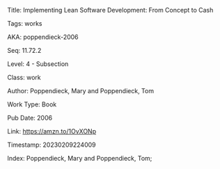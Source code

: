 Title:  Implementing Lean Software Development: From Concept to Cash

Tags:   works

AKA:    poppendieck-2006

Seq:    11.72.2

Level:  4 - Subsection

Class:  work

Author: Poppendieck, Mary and Poppendieck, Tom

Work Type: Book

Pub Date: 2006

Link:   https://amzn.to/1OvXONp

Timestamp: 20230209224009

Index:  Poppendieck, Mary and Poppendieck, Tom; 
